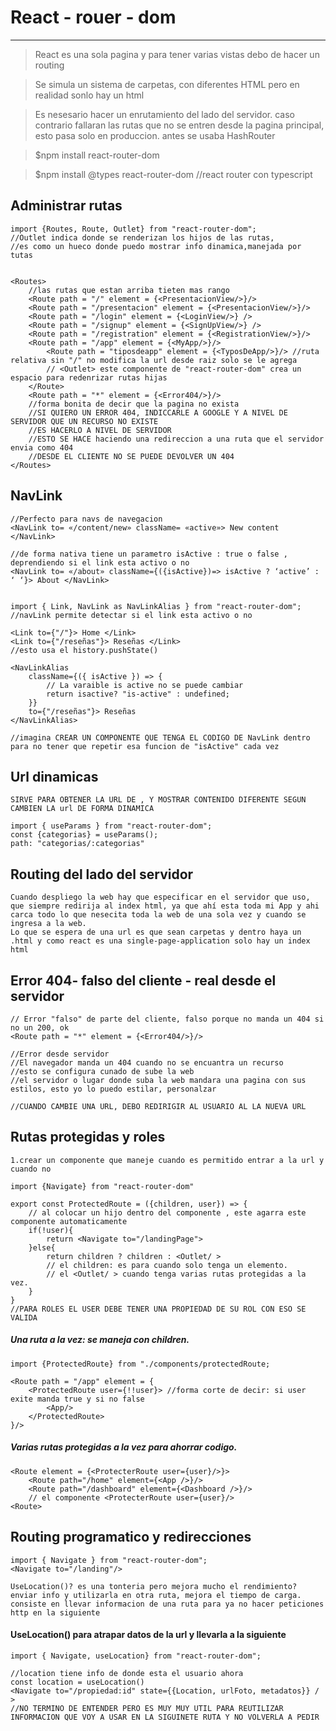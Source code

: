 
# React - rouer - dom
***
> React es una sola pagina y para tener varias vistas debo de hacer un routing 

> Se simula un sistema de carpetas, con diferentes HTML pero en realidad sonlo hay un html

> Es nesesario hacer un enrutamiento del lado del servidor. caso contrario fallaran las rutas que no se entren desde la pagina principal, esto pasa solo en produccion. antes se usaba HashRouter

>$npm install react-router-dom

>$npm install @types react-router-dom //react router con typescript




## Administrar rutas
    import {Routes, Route, Outlet} from "react-router-dom";
    //Outlet indica donde se renderizan los hijos de las rutas, 
    //es como un hueco donde puedo mostrar info dinamica,manejada por tutas


    <Routes>
        //las rutas que estan arriba tieten mas rango
        <Route path = "/" element = {<PresentacionView/>}/>
        <Route path = "/presentacion" element = {<PresentacionView/>}/>
        <Route path = "/login" element = {<LoginView/>} />
        <Route path = "/signup" element = {<SignUpView/>} />
        <Route path = "/registration" element = {<RegistrationView/>}/>
        <Route path = "/app" element = {<MyApp/>}/> 
            <Route path = "tiposdeapp" element = {<TyposDeApp/>}/> //ruta relativa sin "/" no modifica la url desde raiz solo se le agrega 
            // <Outlet> este componente de "react-router-dom" crea un espacio para redenrizar rutas hijas 
        </Route>
        <Route path = "*" element = {<Error404/>}/> 
        //forma bonita de decir que la pagina no exista
        //SI QUIERO UN ERROR 404, INDICCARLE A GOOGLE Y A NIVEL DE SERVIDOR QUE UN RECURSO NO EXISTE
        //ES HACERLO A NIVEL DE SERVIDOR
        //ESTO SE HACE haciendo una redireccion a una ruta que el servidor envia como 404
        //DESDE EL CLIENTE NO SE PUEDE DEVOLVER UN 404
    </Routes>
    



## NavLink
    //Perfecto para navs de navegacion
    <NavLink to= «/content/new» className= «active»> New content </NavLink>

    //de forma nativa tiene un parametro isActive : true o false , deprendiendo si el link esta activo o no
    <NavLink to= «/about» className={({isActive})=> isActive ? ‘active’ : ‘ ‘}> About </NavLink>


    import { Link, NavLink as NavLinkAlias } from "react-router-dom";
    //navLink permite detectar si el link esta activo o no

    <Link to={"/"}> Home </Link>
    <Link to={"/reseñas"}> Reseñas </Link>
    //esto usa el history.pushState()

    <NavLinkAlias
        className={({ isActive }) => {
            // La varaible is active no se puede cambiar
            return isactive? "is-active" : undefined;
        }} 
        to={"/reseñas"}> Reseñas 
    </NavLinkAlias>

    //imagina CREAR UN COMPONENTE QUE TENGA EL CODIGO DE NavLink dentro para no tener que repetir esa funcion de "isActive" cada vez

## Url dinamicas
    SIRVE PARA OBTENER LA URL DE , Y MOSTRAR CONTENIDO DIFERENTE SEGUN CAMBIEN LA url DE FORMA DINAMICA

    import { useParams } from "react-router-dom";
    const {categorias} = useParams();
    path: "categorias/:categorias"


## Routing del lado del servidor
    Cuando despliego la web hay que especificar en el servidor que uso, que siempre redirija al index html, ya que ahí esta toda mi App y ahi carca todo lo que nesecita toda la web de una sola vez y cuando se ingresa a la web.
    Lo que se espera de una url es que sean carpetas y dentro haya un .html y como react es una single-page-application solo hay un index html

## Error 404- falso del cliente - real desde el servidor

    // Error "falso" de parte del cliente, falso porque no manda un 404 si no un 200, ok
    <Route path = "*" element = {<Error404/>}/> 

    //Error desde servidor
    //El navegador manda un 404 cuando no se encuantra un recurso
    //esto se configura cunado de sube la web
    //el servidor o lugar donde suba la web mandara una pagina con sus estilos, esto yo lo puedo estilar, personalzar

    //CUANDO CAMBIE UNA URL, DEBO REDIRIGIR AL USUARIO AL LA NUEVA URL
## Rutas protegidas y roles

    1.crear un componente que maneje cuando es permitido entrar a la url y cuando no

    import {Navigate} from "react-router-dom"

    export const ProtectedRoute = ({children, user}) => {
        // al colocar un hijo dentro del componente , este agarra este componente automaticamente
        if(!user){
            return <Navigate to="/landingPage">
        }else{
            return children ? children : <Outlet/ >
            // el children: es para cuando solo tenga un elemento.
            // el <Outlet/ > cuando tenga varias rutas protegidas a la vez.
        }
    }
    //PARA ROLES EL USER DEBE TENER UNA PROPIEDAD DE SU ROL CON ESO SE VALIDA


##### Una ruta a la vez: se maneja con children.
    import {ProtectedRoute} from "./components/protectedRoute;

    <Route path = "/app" element = {
        <ProtectedRoute user={!!user}> //forma corte de decir: si user exite manda true y si no false
            <App/>
        </ProtectedRoute>
    }/> 

##### Varias rutas protegidas a la vez para ahorrar codigo.
    <Route element = {<ProtecterRoute user={user}/>}> 
        <Route path="/home" element={<App />}/>
        <Route path="/dashboard" element={<Dashboard />}/>
        // el componente <ProtecterRoute user={user}/>
    <Route>



## Routing programatico y  redirecciones

    import { Navigate } from "react-router-dom";
    <Navigate to="/landing"/>

    UseLocation()? es una tonteria pero mejora mucho el rendimiento? enviar info y utilizarla en otra ruta, mejora el tiempo de carga.
    consiste en llevar informacion de una ruta para ya no hacer peticiones http en la siguiente

#### UseLocation() para atrapar datos de la url y llevarla a la siguiente
    import { Navigate, useLocation} from "react-router-dom";

    //location tiene info de donde esta el usuario ahora
    const location = useLocation()
    <Navigate to="/propiedad:id" state={{Location, urlFoto, metadatos}} / >
    //NO TERMINO DE ENTENDER PERO ES MUY MUY UTIL PARA REUTILIZAR INFORMACION QUE VOY A USAR EN LA SIGUINETE RUTA Y NO VOLVERLA A PEDIR
    